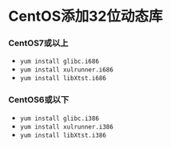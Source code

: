 # CentOS添加32位动态库

### CentOS7或以上

- `yum install glibc.i686`
- `yum install xulrunner.i686`
- `yum install libXtst.i686`

### CentOS6或以下

- `yum install glibc.i386`
- `yum install xulrunner.i386`
- `yum install libXtst.i386`
